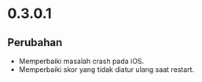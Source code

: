 # 0.3.0.1

## Perubahan

- Memperbaiki masalah crash pada iOS.
- Memperbaiki skor yang tidak diatur ulang saat restart.

